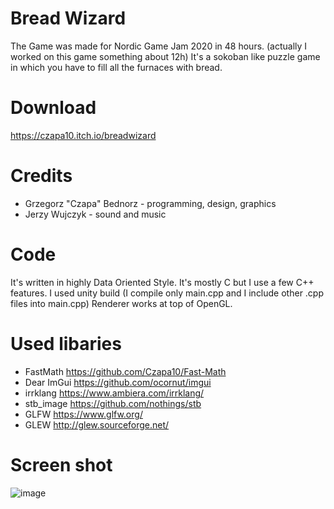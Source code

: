 # Bread Wizard
The Game was made for Nordic Game Jam 2020 in 48 hours. (actually I worked on this game something about 12h)
It's a sokoban like puzzle game in which you have to fill all the furnaces with bread.

# Download
https://czapa10.itch.io/breadwizard

# Credits
- Grzegorz "Czapa" Bednorz - programming, design, graphics
- Jerzy Wujczyk - sound and music

# Code
It's written in highly Data Oriented Style. It's mostly C but I use a few C++ features.
I used unity build (I compile only main.cpp and I include other .cpp files into main.cpp)
Renderer works at top of OpenGL.

# Used libaries
- FastMath https://github.com/Czapa10/Fast-Math
- Dear ImGui https://github.com/ocornut/imgui
- irrklang https://www.ambiera.com/irrklang/
- stb_image https://github.com/nothings/stb
- GLFW https://www.glfw.org/
- GLEW http://glew.sourceforge.net/

# Screen shot
![image](https://user-images.githubusercontent.com/39434914/79694940-0a5e7080-8274-11ea-88c1-a14c90784fdd.png)
